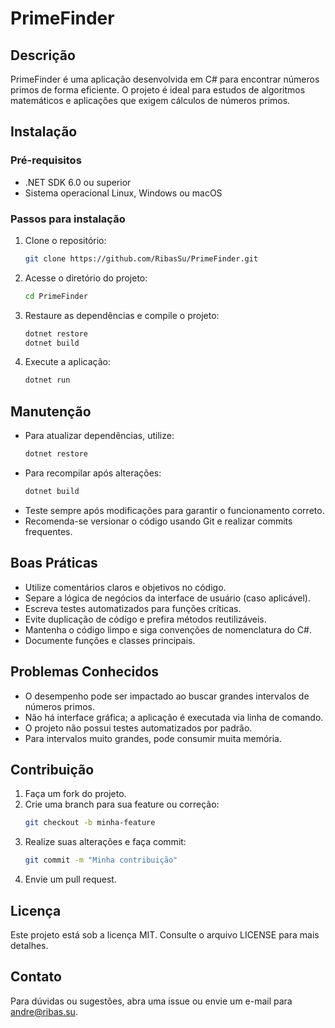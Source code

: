 # PrimeFinder

## Descrição
PrimeFinder é uma aplicação desenvolvida em C# para encontrar números primos de forma eficiente. O projeto é ideal para estudos de algoritmos matemáticos e aplicações que exigem cálculos de números primos.

## Instalação

### Pré-requisitos
- .NET SDK 6.0 ou superior
- Sistema operacional Linux, Windows ou macOS

### Passos para instalação
1. Clone o repositório:
   ```bash
   git clone https://github.com/RibasSu/PrimeFinder.git
   ```
2. Acesse o diretório do projeto:
   ```bash
   cd PrimeFinder
   ```
3. Restaure as dependências e compile o projeto:
   ```bash
   dotnet restore
   dotnet build
   ```
4. Execute a aplicação:
   ```bash
   dotnet run
   ```

## Manutenção
- Para atualizar dependências, utilize:
  ```bash
  dotnet restore
  ```
- Para recompilar após alterações:
  ```bash
  dotnet build
  ```
- Teste sempre após modificações para garantir o funcionamento correto.
- Recomenda-se versionar o código usando Git e realizar commits frequentes.

## Boas Práticas
- Utilize comentários claros e objetivos no código.
- Separe a lógica de negócios da interface de usuário (caso aplicável).
- Escreva testes automatizados para funções críticas.
- Evite duplicação de código e prefira métodos reutilizáveis.
- Mantenha o código limpo e siga convenções de nomenclatura do C#.
- Documente funções e classes principais.

## Problemas Conhecidos
- O desempenho pode ser impactado ao buscar grandes intervalos de números primos.
- Não há interface gráfica; a aplicação é executada via linha de comando.
- O projeto não possui testes automatizados por padrão.
- Para intervalos muito grandes, pode consumir muita memória.

## Contribuição
1. Faça um fork do projeto.
2. Crie uma branch para sua feature ou correção:
   ```bash
   git checkout -b minha-feature
   ```
3. Realize suas alterações e faça commit:
   ```bash
   git commit -m "Minha contribuição"
   ```
4. Envie um pull request.

## Licença
Este projeto está sob a licença MIT. Consulte o arquivo LICENSE para mais detalhes.

## Contato
Para dúvidas ou sugestões, abra uma issue ou envie um e-mail para andre@ribas.su.